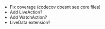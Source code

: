 * Fix coverage (codecov doesnt see core files)
* Add LiveAction?
* Add WatchAction?
* LiveData extension?
